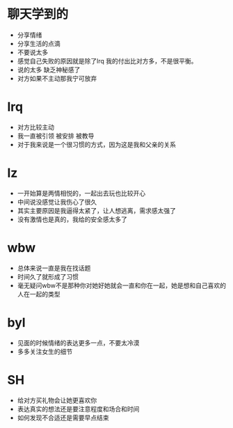 # 聊天学到的

- 分享情绪
- 分享生活的点滴
- 不要说太多
- 感觉自己失败的原因就是除了lrq 我的付出比对方多，不是很平衡。
- 说的太多 缺乏神秘感了
- 对方如果不主动那我宁可放弃

# lrq

- 对方比较主动
- 我一直被引领 被安排 被教导
- 对于我来说是一个很习惯的方式，因为这是我和父亲的关系


# lz

- 一开始算是两情相悦的，一起出去玩也比较开心
- 中间说没感觉让我伤心了很久
- 其实主要原因是我逼得太紧了，让人想逃离，需求感太强了
- 没有激情也是真的，我给的安全感太多了

# wbw

- 总体来说一直是我在找话题
- 时间久了就形成了习惯
- 毫无疑问wbw不是那种你对她好她就会一直和你在一起，她是想和自己喜欢的人在一起的类型

# byl

- 见面的时候情绪的表达更多一点，不要太冷漠
- 多多关注女生的细节

# SH

- 给对方买礼物会让她更喜欢你
- 表达真实的想法还是要注意程度和场合和时间
- 如何发现不合适还是需要早点结束